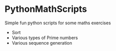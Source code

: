# PythonMathScripts
Simple fun python scripts for some maths exercises
* Sort
* Various types of Prime numbers
* Various sequence generation
